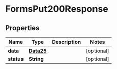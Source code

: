 

# FormsPut200Response


## Properties

Name | Type | Description | Notes
------------ | ------------- | ------------- | -------------
**data** | [**Data25**](Data25.md) |  |  [optional]
**status** | **String** |  |  [optional]



